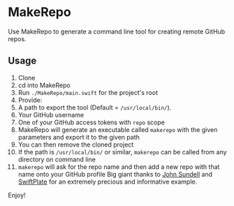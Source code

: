 # MakeRepo

Use MakeRepo to generate a command line tool for creating remote GitHub repos.

## Usage

1. Clone
1. cd into MakeRepo
1. Run `./MakeRepo/main.swift` for the project's root
1. Provide:
  1. A path to export the tool (Default = `/usr/local/bin/`).
  1. Your GitHub username
  1. One of your GitHub access tokens with `repo` scope
1. MakeRepo will generate an executable called `makerepo` with the given parameters and export it to the given path
1. You can then remove the cloned project
1. If the path is `/usr/local/bin/` or similar, `makerepo` can be called from any directory on command line
1. `makerepo` will ask for the repo name and then add a new repo with that name onto your GitHub profile
Big giant thanks to [John Sundell](https://github.com/JohnSundell) and [SwiftPlate](https://github.com/JohnSundell/SwiftPlate) for an extremely precious and informative example.

Enjoy!
